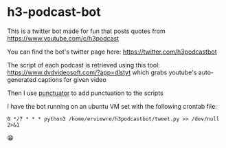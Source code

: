 # h3-podcast-bot

This is a twitter bot made for fun that posts quotes from https://www.youtube.com/c/h3podcast

You can find the bot's twitter page here: https://twitter.com/h3podcastbot

The script of each podcast is retrieved using this tool: https://www.dvdvideosoft.com/?app=dlstyt which grabs youtube's auto-generated captions for given video

Then I use [punctuator](https://pypi.org/project/punctuator/) to add punctuation to the scripts

I have the bot running on an ubuntu VM set with the following crontab file:

```0 */7 * * * python3 /home/erviewre/h3podcastbot/tweet.py >> /dev/null 2>&1```

😁
